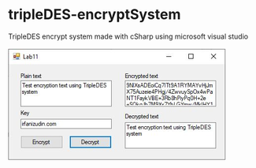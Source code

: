 # tripleDES-encryptSystem
TripleDES encrypt system made with cSharp using microsoft visual studio <br><br>
![tripleDES](https://github.com/irfanizudin/tripleDES-encryptSystem/blob/master/6.JPG)
